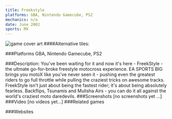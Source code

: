 ```yaml
---
title: Freekstyle
platforms: GBA, Nintendo Gamecube, PS2
mechanics: n/a
date: June 2002
sports: MX
---
```

![game cover art](//images.igdb.com/igdb/image/upload/t_cover_big/l2z5fcy1a6levsxphbgs.jpg "Logo Title Text 1")
####Alternative tiles:

###Platforms
GBA, Nintendo Gamecube, PS2

###Description:
You've been waiting for it and now it's here - FreekStyle - the ultmate go-for-broke freestyle motocross experience. EA SPORTS BIG brings you motoX like you've never seen it - pushing even the greatest riders to go full throttle while pulling the craziest tricks on awesome tracks. FreekStyle isn't just about being the fastest rider; it's about being absolutely fearless. Backflips, Tsunamis and Mulisha Airs - you can do it all against the world's craziest moto daredevils.
###Screenshots
[no screenshots yet ...]
###Video
[no videos yet...]
###Related games

###Websites

